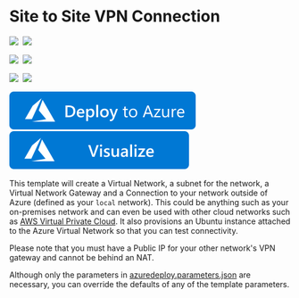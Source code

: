 # Site to Site VPN Connection

<IMG SRC="https://azurequickstartsservice.blob.core.windows.net/badges/201-site-to-site-vpn/PublicLastTestDate.svg" />&nbsp;
<IMG SRC="https://azurequickstartsservice.blob.core.windows.net/badges/201-site-to-site-vpn/PublicDeployment.svg" />&nbsp;

<IMG SRC="https://azurequickstartsservice.blob.core.windows.net/badges/201-site-to-site-vpn/FairfaxLastTestDate.svg" />&nbsp;
<IMG SRC="https://azurequickstartsservice.blob.core.windows.net/badges/201-site-to-site-vpn/FairfaxDeployment.svg" />&nbsp;

<IMG SRC="https://azurequickstartsservice.blob.core.windows.net/badges/201-site-to-site-vpn/BestPracticeResult.svg" />&nbsp;
<IMG SRC="https://azurequickstartsservice.blob.core.windows.net/badges/201-site-to-site-vpn/CredScanResult.svg" />&nbsp;

<a href="https://portal.azure.com/#create/Microsoft.Template/uri/https%3A%2F%2Fraw.githubusercontent.com%2FAzure%2Fazure-quickstart-templates%2Fmaster%2F201-site-to-site-vpn%2Fazuredeploy.json" target="_blank">
    <img src="https://raw.githubusercontent.com/Azure/azure-quickstart-templates/master/1-CONTRIBUTION-GUIDE/images/deploytoazure.svg?sanitize=true"/>
</a>
<a href="http://armviz.io/#/?load=https%3A%2F%2Fraw.githubusercontent.com%2FAzure%2Fazure-quickstart-templates%2Fmaster%2F201-site-to-site-vpn%2Fazuredeploy.json" target="_blank">
    <img src="https://raw.githubusercontent.com/Azure/azure-quickstart-templates/master/1-CONTRIBUTION-GUIDE/images/visualizebutton.svg?sanitize=true"/>
</a>

This template will create a Virtual Network, a subnet for the network, a Virtual Network Gateway and a Connection to your network outside of Azure (defined as your `local` network). This could be anything such as your on-premises network and can even be used with other cloud networks such as [AWS Virtual Private Cloud](https://github.com/sedouard/aws-vpc-to-azure-vnet). It also provisions an Ubuntu instance attached to the Azure Virtual Network so that you can test connectivity.

Please note that you must have a Public IP for your other network's VPN gateway and cannot be behind an NAT.

Although only the parameters in [azuredeploy.parameters.json](./azuredeploy.parameters.json) are necessary, you can override the defaults of any of the template parameters.

